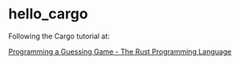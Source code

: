 # hello_cargo
Following the Cargo tutorial at:

[Programming a Guessing Game - The Rust Programming Language](https://doc.rust-lang.org/book/ch02-00-guessing-game-tutorial.html)